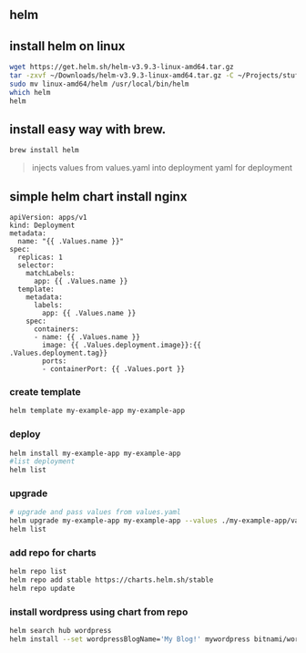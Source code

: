 ## helm



## install helm on linux

```bash 
wget https://get.helm.sh/helm-v3.9.3-linux-amd64.tar.gz
tar -zxvf ~/Downloads/helm-v3.9.3-linux-amd64.tar.gz -C ~/Projects/stuff/helm
sudo mv linux-amd64/helm /usr/local/bin/helm
which helm
helm
```

## install easy way with brew.

```bash
brew install helm
```


> injects values from values.yaml into deployment yaml for deployment

## simple helm chart install nginx

```code
apiVersion: apps/v1
kind: Deployment
metadata:
  name: "{{ .Values.name }}"
spec:
  replicas: 1 
  selector:
    matchLabels:
      app: {{ .Values.name }}
  template:
    metadata:
      labels:
        app: {{ .Values.name }}
    spec:
      containers:
      - name: {{ .Values.name }}
        image: {{ .Values.deployment.image}}:{{ .Values.deployment.tag}}
        ports:
        - containerPort: {{ .Values.port }}
```
### create template

```bash
helm template my-example-app my-example-app
```
### deploy 

```bash
helm install my-example-app my-example-app
#list deployment
helm list
```
### upgrade 

```bash
# upgrade and pass values from values.yaml
helm upgrade my-example-app my-example-app --values ./my-example-app/values.yaml
helm list 
```

### add repo for charts

```bash
helm repo list
helm repo add stable https://charts.helm.sh/stable
helm repo update
```
### install wordpress using chart from repo

```bash
helm search hub wordpress
helm install --set wordpressBlogName='My Blog!' mywordpress bitnami/wordpress
```


 





